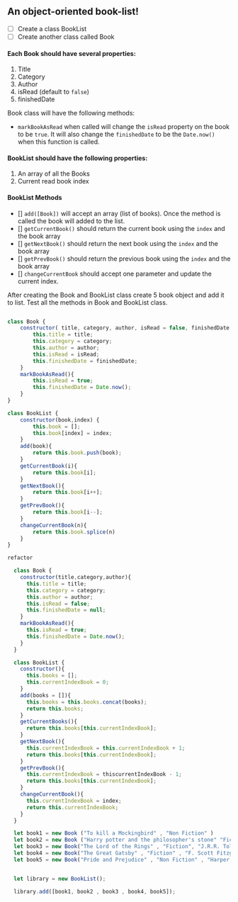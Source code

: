 ## An object-oriented book-list!

- [ ] Create a class BookList
- [ ] Create another class called Book

#### Each Book should have several properties:

1. Title
2. Category
3. Author
4. isRead (default to `false`)
5. finishedDate

Book class will have the following methods:

- `markBookAsRead` when called will change the `isRead` property on the book to be `true`. It will also change the `finishedDate` to be the `Date.now()` when this function is called.

#### BookList should have the following properties:

1. An array of all the Books
2. Current read book index

#### BookList Methods

- [] `add([Book])` will accept an array (list of books). Once the method is called the book will added to the list.
- [] `getCurrentBook()` should return the current book using the `index` and the book array
- [] `getNextBook()` should return the next book using the `index` and the book array
- [] `getPrevBook()` should return the previous book using the `index` and the book array
- [] `changeCurrentBook` should accept one parameter and update the current index.

After creating the Book and BookList class create 5 book object and add it to list. Test all the methods in Book and BookList class.

```js

class Book {
    constructor( title, category, author, isRead = false, finishedDate ){
        this.title = title;
        this.category = category;
        this.author = author;
        this.isRead = isRead;
        this.finishedDate = finishedDate;
    }
    markBookAsRead(){
        this.isRead = true;
        this.finishedDate = Date.now();       
    }
}

class BookList {
    constructor(book,index) {
        this.book = [];
        this.book[index] = index;
    }
    add(book){
        return this.book.push(book);
    }
    getCurrentBook(i){
        return this.book[i];
    }
    getNextBook(){
        return this.book[i++];
    }
    getPrevBook(){
        return this.book[i--];
    }
    changeCurrentBook(n){
        return this.book.splice(n)
    }
}

refactor 

  class Book {
    constructor(title,category,author){
      this.title = title;
      this.category = category;
      this.author = author;
      this.isRead = false;
      this.finishedDate = null;
    }
    markBookAsRead(){
      this.isRead = true;
      this.finishedDate = Date.now();
    }
  }

  class BookList {
    constructor(){
      this.books = [];
      this.currentIndexBook = 0;
    }
    add(books = []){
      this.books = this.books.concat(books);
      return this.books;
    }
    getCurrentBooks(){
      return this.books[this.currentIndexBook];
    }
    getNextBook(){
      this.currentIndexBook = this.currentIndexBook + 1;
      return this.books[this.currentIndexBook];
    }
    getPrevBook(){
      this.currentIndexBook = thiscurrentIndexBook - 1;
      return this.books[this.currentIndexBook];
    }
    changeCurrentBook(){
      this.currentIndexBook = index;
      return this.currentIndexBook; 
    }
  }

  let book1 = new Book ("To kill a Mockingbird" , "Non Fiction" )
  let book2 = new Book ("Harry potter and the philosopher's stone" "Fiction", "J.k. Rowling");
  let book3 = new Book("The Lord of the Rings" , "Fiction", "J.R.R. Tolkien");
  let book4 = new Book("The Great Gatsby" , "Fiction" , "F. Scott Fitzgeraid" )
  let book5 = new Book("Pride and Prejudice" , "Non Fiction" , "Harper Lee")


  let library = new BookList();

  library.add([book1, book2 , book3 , book4, book5]); 

```

